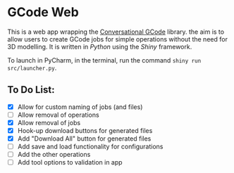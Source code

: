 # GCode Web

This is a web app wrapping the [Conversational GCode](github.com/janion/ConversationalGCode) library. the aim is to allow users to create GCode jobs for simple operations without the need for 3D modelling. It is written in *Python* using the *Shiny* framework.

To launch in PyCharm, in the terminal, run the command `shiny run src/launcher.py`.

## To Do List:
- [X] Allow for custom naming of jobs (and files)
- [ ] Allow removal of operations
- [X] Allow removal of jobs
- [X] Hook-up download buttons for generated files
- [X] Add "Download All" button for generated files
- [ ] Add save and load functionality for configurations
- [ ] Add the other operations
- [ ] Add tool options to validation in app
